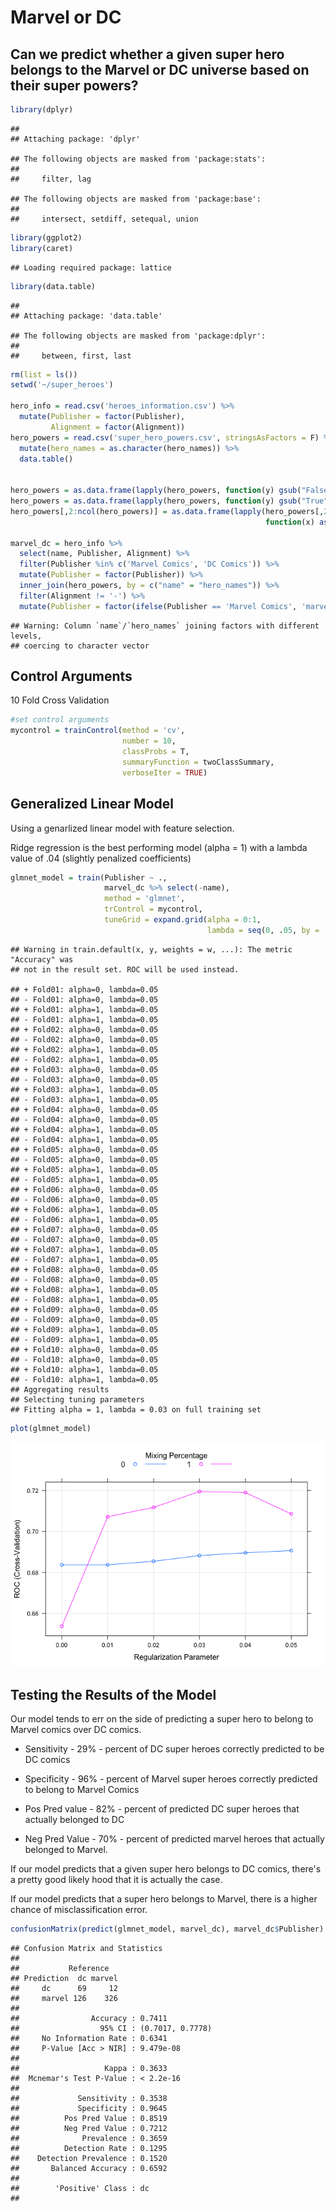 Marvel or DC
================

Can we predict whether a given super hero belongs to the Marvel or DC universe based on their super powers?
-----------------------------------------------------------------------------------------------------------

``` r
library(dplyr)
```

    ## 
    ## Attaching package: 'dplyr'

    ## The following objects are masked from 'package:stats':
    ## 
    ##     filter, lag

    ## The following objects are masked from 'package:base':
    ## 
    ##     intersect, setdiff, setequal, union

``` r
library(ggplot2)
library(caret)
```

    ## Loading required package: lattice

``` r
library(data.table)
```

    ## 
    ## Attaching package: 'data.table'

    ## The following objects are masked from 'package:dplyr':
    ## 
    ##     between, first, last

``` r
rm(list = ls())
setwd('~/super_heroes')

hero_info = read.csv('heroes_information.csv') %>% 
  mutate(Publisher = factor(Publisher),
         Alignment = factor(Alignment))
hero_powers = read.csv('super_hero_powers.csv', stringsAsFactors = F) %>% 
  mutate(hero_names = as.character(hero_names)) %>% 
  data.table()


hero_powers = as.data.frame(lapply(hero_powers, function(y) gsub("False", 0, y)))
hero_powers = as.data.frame(lapply(hero_powers, function(y) gsub("True", 1, y)))
hero_powers[,2:ncol(hero_powers)] = as.data.frame(lapply(hero_powers[,2:ncol(hero_powers)], 
                                                         function(x) as.numeric(x)))

marvel_dc = hero_info %>% 
  select(name, Publisher, Alignment) %>% 
  filter(Publisher %in% c('Marvel Comics', 'DC Comics')) %>% 
  mutate(Publisher = factor(Publisher)) %>% 
  inner_join(hero_powers, by = c("name" = "hero_names")) %>% 
  filter(Alignment != '-') %>% 
  mutate(Publisher = factor(ifelse(Publisher == 'Marvel Comics', 'marvel', 'dc')))
```

    ## Warning: Column `name`/`hero_names` joining factors with different levels,
    ## coercing to character vector

Control Arguments
-----------------

10 Fold Cross Validation

``` r
#set control arguments
mycontrol = trainControl(method = 'cv',
                         number = 10,
                         classProbs = T,
                         summaryFunction = twoClassSummary,
                         verboseIter = TRUE)
```

Generalized Linear Model
------------------------

Using a genarlized linear model with feature selection.

Ridge regression is the best performing model (alpha = 1) with a lambda value of .04 (slightly penalized coefficients)

``` r
glmnet_model = train(Publisher ~ .,
                     marvel_dc %>% select(-name),
                     method = 'glmnet',
                     trControl = mycontrol,
                     tuneGrid = expand.grid(alpha = 0:1, 
                                            lambda = seq(0, .05, by = .01)))
```

    ## Warning in train.default(x, y, weights = w, ...): The metric "Accuracy" was
    ## not in the result set. ROC will be used instead.

    ## + Fold01: alpha=0, lambda=0.05 
    ## - Fold01: alpha=0, lambda=0.05 
    ## + Fold01: alpha=1, lambda=0.05 
    ## - Fold01: alpha=1, lambda=0.05 
    ## + Fold02: alpha=0, lambda=0.05 
    ## - Fold02: alpha=0, lambda=0.05 
    ## + Fold02: alpha=1, lambda=0.05 
    ## - Fold02: alpha=1, lambda=0.05 
    ## + Fold03: alpha=0, lambda=0.05 
    ## - Fold03: alpha=0, lambda=0.05 
    ## + Fold03: alpha=1, lambda=0.05 
    ## - Fold03: alpha=1, lambda=0.05 
    ## + Fold04: alpha=0, lambda=0.05 
    ## - Fold04: alpha=0, lambda=0.05 
    ## + Fold04: alpha=1, lambda=0.05 
    ## - Fold04: alpha=1, lambda=0.05 
    ## + Fold05: alpha=0, lambda=0.05 
    ## - Fold05: alpha=0, lambda=0.05 
    ## + Fold05: alpha=1, lambda=0.05 
    ## - Fold05: alpha=1, lambda=0.05 
    ## + Fold06: alpha=0, lambda=0.05 
    ## - Fold06: alpha=0, lambda=0.05 
    ## + Fold06: alpha=1, lambda=0.05 
    ## - Fold06: alpha=1, lambda=0.05 
    ## + Fold07: alpha=0, lambda=0.05 
    ## - Fold07: alpha=0, lambda=0.05 
    ## + Fold07: alpha=1, lambda=0.05 
    ## - Fold07: alpha=1, lambda=0.05 
    ## + Fold08: alpha=0, lambda=0.05 
    ## - Fold08: alpha=0, lambda=0.05 
    ## + Fold08: alpha=1, lambda=0.05 
    ## - Fold08: alpha=1, lambda=0.05 
    ## + Fold09: alpha=0, lambda=0.05 
    ## - Fold09: alpha=0, lambda=0.05 
    ## + Fold09: alpha=1, lambda=0.05 
    ## - Fold09: alpha=1, lambda=0.05 
    ## + Fold10: alpha=0, lambda=0.05 
    ## - Fold10: alpha=0, lambda=0.05 
    ## + Fold10: alpha=1, lambda=0.05 
    ## - Fold10: alpha=1, lambda=0.05 
    ## Aggregating results
    ## Selecting tuning parameters
    ## Fitting alpha = 1, lambda = 0.03 on full training set

``` r
plot(glmnet_model)
```

![](marvel_or_dc_files/figure-markdown_github/unnamed-chunk-3-1.png)

Testing the Results of the Model
--------------------------------

Our model tends to err on the side of predicting a super hero to belong to Marvel comics over DC comics.

-   Sensitivity - 29% - percent of DC super heroes correctly predicted to be DC comics

-   Specificity - 96% - percent of Marvel super heroes correctly predicted to belong to Marvel Comics

-   Pos Pred value - 82% - percent of predicted DC super heroes that actually belonged to DC

-   Neg Pred Value - 70% - percent of predicted marvel heroes that actually belonged to Marvel.

If our model predicts that a given super hero belongs to DC comics, there's a pretty good likely hood that it is actually the case.

If our model predicts that a super hero belongs to Marvel, there is a higher chance of misclassification error.

``` r
confusionMatrix(predict(glmnet_model, marvel_dc), marvel_dc$Publisher)
```

    ## Confusion Matrix and Statistics
    ## 
    ##           Reference
    ## Prediction  dc marvel
    ##     dc      69     12
    ##     marvel 126    326
    ##                                           
    ##                Accuracy : 0.7411          
    ##                  95% CI : (0.7017, 0.7778)
    ##     No Information Rate : 0.6341          
    ##     P-Value [Acc > NIR] : 9.479e-08       
    ##                                           
    ##                   Kappa : 0.3633          
    ##  Mcnemar's Test P-Value : < 2.2e-16       
    ##                                           
    ##             Sensitivity : 0.3538          
    ##             Specificity : 0.9645          
    ##          Pos Pred Value : 0.8519          
    ##          Neg Pred Value : 0.7212          
    ##              Prevalence : 0.3659          
    ##          Detection Rate : 0.1295          
    ##    Detection Prevalence : 0.1520          
    ##       Balanced Accuracy : 0.6592          
    ##                                           
    ##        'Positive' Class : dc              
    ##
